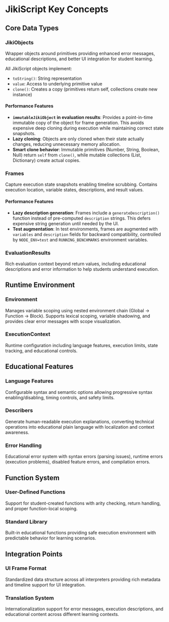 # JikiScript Key Concepts

## Core Data Types

### JikiObjects

Wrapper objects around primitives providing enhanced error messages, educational descriptions, and better UI integration for student learning.

All JikiScript objects implement:

- `toString()`: String representation
- `value`: Access to underlying primitive value
- `clone()`: Creates a copy (primitives return self, collections create new instance)

#### Performance Features

- **`immutableJikiObject` in evaluation results**: Provides a point-in-time immutable copy of the object for frame generation. This avoids expensive deep cloning during execution while maintaining correct state snapshots.
- **Lazy cloning**: Objects are only cloned when their state actually changes, reducing unnecessary memory allocation.
- **Smart clone behavior**: Immutable primitives (Number, String, Boolean, Null) return `self` from `clone()`, while mutable collections (List, Dictionary) create actual copies.

### Frames

Capture execution state snapshots enabling timeline scrubbing. Contains execution location, variable states, descriptions, and result values.

#### Performance Features

- **Lazy description generation**: Frames include a `generateDescription()` function instead of pre-computed `description` strings. This defers expensive string generation until needed by the UI.
- **Test augmentation**: In test environments, frames are augmented with `variables` and `description` fields for backward compatibility, controlled by `NODE_ENV=test` and `RUNNING_BENCHMARKS` environment variables.

### EvaluationResults

Rich evaluation context beyond return values, including educational descriptions and error information to help students understand execution.

## Runtime Environment

### Environment

Manages variable scoping using nested environment chain (Global → Function → Block). Supports lexical scoping, variable shadowing, and provides clear error messages with scope visualization.

### ExecutionContext

Runtime configuration including language features, execution limits, state tracking, and educational controls.

## Educational Features

### Language Features

Configurable syntax and semantic options allowing progressive syntax enabling/disabling, timing controls, and safety limits.

### Describers

Generate human-readable execution explanations, converting technical operations into educational plain language with localization and context awareness.

### Error Handling

Educational error system with syntax errors (parsing issues), runtime errors (execution problems), disabled feature errors, and compilation errors.

## Function System

### User-Defined Functions

Support for student-created functions with arity checking, return handling, and proper function-local scoping.

### Standard Library

Built-in educational functions providing safe execution environment with predictable behavior for learning scenarios.

## Integration Points

### UI Frame Format

Standardized data structure across all interpreters providing rich metadata and timeline support for UI integration.

### Translation System

Internationalization support for error messages, execution descriptions, and educational content across different learning contexts.
